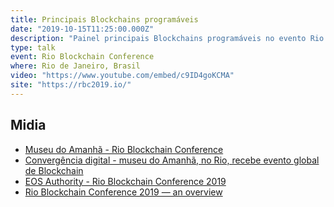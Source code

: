 ```yaml
---
title: Principais Blockchains programáveis
date: "2019-10-15T11:25:00.000Z"
description: "Painel principais Blockchains programáveis no evento Rio Blockchain Conference realizado no Museu do Amanha no Rio de Janeiro, Brasil"
type: talk
event: Rio Blockchain Conference
where: Rio de Janeiro, Brasil
video: "https://www.youtube.com/embed/c9ID4goKCMA"
site: "https://rbc2019.io/"
---
```




## Midia
- <a href="https://museudoamanha.org.br/pt-br/rio-blockchain-conference" target="_blank">Museu do Amanhã - Rio Blockchain Conference</a>
- <a href="https://www.convergenciadigital.com.br/cgi/cgilua.exe/sys/start.htm?UserActiveTemplate=site&infoid=51850&sid=3" target="_blank">Convergência digital - museu do Amanhã, no Rio, recebe evento global de Blockchain</a>
- <a href="https://eosauthority.com/event/55/rio-blockchain-conference-2019" target="_blank">EOS Authority - Rio Blockchain Conference 2019</a>
- <a href="https://medium.com/@eosriobrazil/rio-blockchain-conference-2019-an-overview-22b0491cfd1" target="_blank">Rio Blockchain Conference 2019 — an overview</a>

